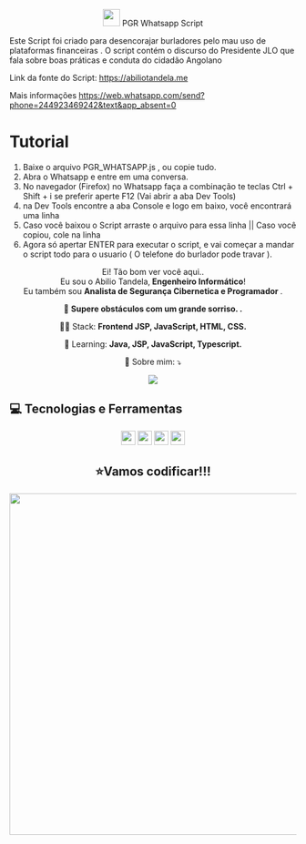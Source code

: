 
<span align="center">

<img src="https://raw.githubusercontent.com/iampavangandhi/iampavangandhi/master/gifs/Hi.gif" width="30px"> PGR Whatsapp Script</h2>

</span>



</span>
Este Script foi criado para desencorajar burladores pelo mau uso de plataformas financeiras .
O script contém o discurso do Presidente JLO que fala sobre boas práticas e conduta do cidadão Angolano

Link da fonte do Script: https://abiliotandela.me

Mais informações https://web.whatsapp.com/send?phone=244923469242&text&app_absent=0


# Tutorial

1) Baixe o arquivo PGR_WHATSAPP.js , ou copie tudo.
2) Abra o Whatsapp e entre em uma conversa.
3) No navegador (Firefox) no Whatsapp faça a combinação te teclas Ctrl + Shift + i  se preferir aperte F12 (Vai abrir a aba Dev Tools)
4) na Dev Tools encontre a aba Console e logo em baixo, você encontrará uma linha 
5) Caso você baixou o Script arraste o arquivo para essa linha || Caso você copiou, cole na linha
6) Agora só apertar ENTER para executar o script, e vai começar a mandar o script todo para o usuario ( O telefone do burlador pode travar ).




<p align="center">
  Ei! Tão bom ver você aqui.. <br>Eu sou o Abilio Tandela,<strong> Engenheiro Informático</strong>! <br> Eu também sou <strong>Analista de Segurança Cibernetica e Programador </strong>.<br />


<p align="center">
  💼 <strong>Supere obstáculos com um grande sorriso. .</strong>
</p>

<p align="center">
  👩‍💻  Stack: <strong>Frontend JSP, JavaScript, HTML, CSS. </strong>
</p>

<p align="center">
  🚀  Learning: <strong>Java, JSP, JavaScript, Typescript.</strong>
</p>

<p align="center">
  💌 Sobre mim: ⤵️
</p>

<p align="center">
 
  <a href="https://www.linkedin.com/in/abiliotandela/" alt="Linkedin">
  <img src="https://img.shields.io/badge/-Linkedin-0e76a8?style=for-the-badge&logo=Linkedin&logoColor=white&link=https://www.linkedin.com/in/abiliotandela/" /></a>
</p>  

## 💻 Tecnologias e Ferramentas

<p align="center">
  
 <img src="https://img.shields.io/badge/-JAVA-CB3837?style=flat-square&logo=java&logoColor=white" height="25"/>
 <img src="https://img.shields.io/badge/-javascript-%23F7DF1E?style=flat-square&logo=javascript&logoColor=black" height="25"/>


<img src="https://img.shields.io/badge/bootstrap%20-%23563D7C.svg?&style=for-the-badge&logo=bootstrap&logoColor=white" height="25"/>

<img src="https://img.shields.io/badge/-GitHub-181717?style=flat-square&logo=github" height="25"/>


</p>



<div align="center">
<h2>⭐Vamos codificar!!!</h2>
<img src="https://media.giphy.com/media/LmNwrBhejkK9EFP504/giphy.gif" width="600px" />
</div>

